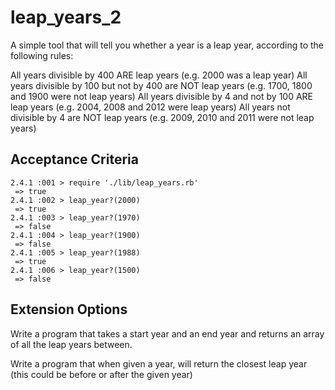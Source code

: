 # leap_years_2

A simple tool that will tell you whether a year is a leap year, according to the following rules:

All years divisible by 400 ARE leap years (e.g. 2000 was a leap year)
All years divisible by 100 but not by 400 are NOT leap years (e.g. 1700, 1800 and 1900 were not leap years)
All years divisible by 4 and not by 100 ARE leap years (e.g. 2004, 2008 and 2012 were leap years)
All years not divisible by 4 are NOT leap years (e.g. 2009, 2010 and 2011 were not leap years)

## Acceptance Criteria
    2.4.1 :001 > require './lib/leap_years.rb'
     => true
    2.4.1 :002 > leap_year?(2000)
     => true
    2.4.1 :003 > leap_year?(1970)
     => false
    2.4.1 :004 > leap_year?(1900)
     => false
    2.4.1 :005 > leap_year?(1988)
     => true
    2.4.1 :006 > leap_year?(1500)
     => false

## Extension Options
Write a program that takes a start year and an end year and returns an array of all the leap years between.

Write a program that when given a year, will return the closest leap year (this could be before or after the given year)
